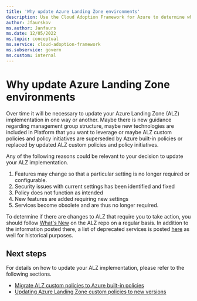 ```yaml
---
title: 'Why update Azure Landing Zone environments'
description: Use the Cloud Adoption Framework for Azure to determine when to update your Azure Landing Zone implementation.
author: Jfaurskov
ms.author: Janfaurs
ms.date: 12/05/2022
ms.topic: conceptual
ms.service: cloud-adoption-framework
ms.subservice: govern
ms.custom: internal
---
```





# Why update Azure Landing Zone environments

Over time it will be necessary to update your Azure Landing Zone (ALZ) implementation in one way or another. Maybe there is new guidance regarding management group structure, maybe new technologies are included in Platform that you want to leverage or maybe ALZ custom policies and policy initiatives are superseded by Azure built-in policies or replaced by updated ALZ custom policies and policy initiatives.

Any of the following reasons could be relevant to your decision to update your ALZ implementation. 
1. Features may change so that a particular setting is no longer required or configurable.
2. Security issues with current settings has been identified and fixed
3. Policy does not function as intended
4. New features are added requiring new settings
5. Services become obsolete and are thus no longer required.

To determine if there are changes to ALZ that require you to take action, you should follow [What's New](https://github.com/Azure/Enterprise-Scale/wiki/Whats-new) on the ALZ repo on a regular basis. In addition to the information posted there, a list of deprecated services is posted [here](https://github.com/Azure/Enterprise-Scale/wiki/ALZ-Deprecated-Services) as well for historical purposes.

## Next steps
For details on how to update your ALZ implementation, please refer to the following sections.

- [Migrate ALZ custom policies to Azure built-in policies](./update-alz-policies.md)
- [Updating Azure Landing Zone custom policies to new versions](./update-alz-custom-policies.md)